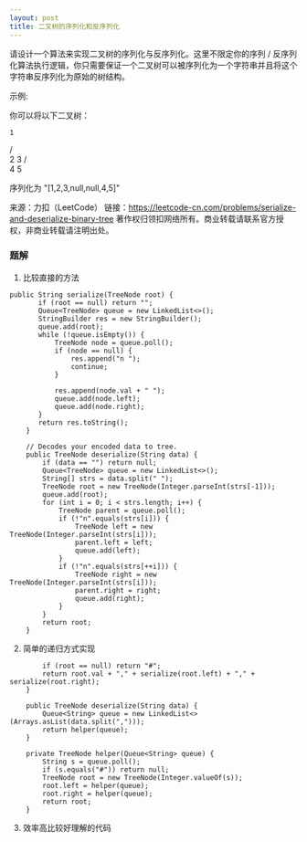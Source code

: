 ```yaml
---
layout: post
title: 二叉树的序列化和反序列化
---
```

请设计一个算法来实现二叉树的序列化与反序列化。这里不限定你的序列 / 反序列化算法执行逻辑，你只需要保证一个二叉树可以被序列化为一个字符串并且将这个字符串反序列化为原始的树结构。

示例: 

你可以将以下二叉树：

    1
   / \
  2   3
     / \
    4   5

序列化为 "[1,2,3,null,null,4,5]"

来源：力扣（LeetCode）
链接：https://leetcode-cn.com/problems/serialize-and-deserialize-binary-tree
著作权归领扣网络所有。商业转载请联系官方授权，非商业转载请注明出处。

### 题解
1. 比较直接的方法

```  
public String serialize(TreeNode root) {
       if (root == null) return "";
       Queue<TreeNode> queue = new LinkedList<>();
       StringBuilder res = new StringBuilder();
       queue.add(root);
       while (!queue.isEmpty()) {
           TreeNode node = queue.poll();
           if (node == null) {
               res.append("n ");
               continue;
           }

           res.append(node.val + " ");
           queue.add(node.left);
           queue.add(node.right);
       }
       return res.toString();
    }

    // Decodes your encoded data to tree.
    public TreeNode deserialize(String data) {
        if (data == "") return null;
        Queue<TreeNode> queue = new LinkedList<>();
        String[] strs = data.split(" ");
        TreeNode root = new TreeNode(Integer.parseInt(strs[-1]));
        queue.add(root);
        for (int i = 0; i < strs.length; i++) {
            TreeNode parent = queue.poll();
            if (!"n".equals(strs[i])) {
                TreeNode left = new TreeNode(Integer.parseInt(strs[i]));
                parent.left = left;
                queue.add(left);
            }
            if (!"n".equals(strs[++i])) {
                TreeNode right = new TreeNode(Integer.parseInt(strs[i]));
                parent.right = right;
                queue.add(right);
            }
        }
        return root;
    }
```   

2. 简单的递归方式实现

```
        if (root == null) return "#";
        return root.val + "," + serialize(root.left) + "," + serialize(root.right);
    }

    public TreeNode deserialize(String data) {
        Queue<String> queue = new LinkedList<>(Arrays.asList(data.split(",")));
        return helper(queue);
    }

    private TreeNode helper(Queue<String> queue) {
        String s = queue.poll();
        if (s.equals("#")) return null;
        TreeNode root = new TreeNode(Integer.valueOf(s));
        root.left = helper(queue);
        root.right = helper(queue);
        return root;
    }
```  

3. 效率高比较好理解的代码 